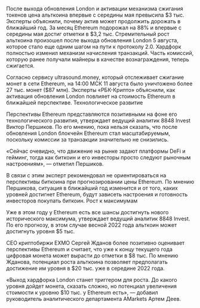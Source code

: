 После выхода обновления London и активации механизма сжигания токенов цена альткоина впервые с середины мая превысила $3 тыс. Эксперты объяснили, почему актив может продолжить дорожать в ближайший год.
За месяц Ethereum подорожал на 88% и впервые с середины мая достиг отметки в $3,2 тыс. Стремительный рост альткоина произошел после выхода обновления London 5 августа, которое стало еще одним шагом на пути к протоколу 2.0. Хардфорк полностью изменил механизм начисления транзакций. Часть комиссий, которую ранее получали майнеры в качестве вознаграждения, теперь сжигается.

Согласно сервису ultrasound.money, который отслеживает сжигание монет в сети Ethereum, на 14:00 МСК 11 августа было уничтожено более 27 тыс. монет ($87 млн). Эксперты «РБК-Крипто» объяснили, как активация обновления London повлияет на стоимость Ethereum в ближайшей перспективе.
Технологическое развитие

Перспективы Ethereum представляются позитивными на фоне его технологического развития, утверждает ведущий аналитик 8848 Invest Виктор Першиков. По его мнению, пока нельзя сказать, что после обновления London блокчейн Ethereum стал масштабируемым, поскольку комиссии за транзакции значительно не снизились.

«Сейчас очевидно, что движение на рынке задают платформы DeFi и гейминг, тогда как биткоин и его инвесторы просто следуют рыночным настроениям», — отметил Першиков.

В связи с этим эксперт рекомендовал не ориентироваться на перспективы биткоина при прогнозировании цены Ethereum. По мнению Першикова, ситуация в ближайший год изменится и от того, каких уровней достигнет Ethereum, будут зависеть настроения и готовность инвесторов покупать биткоин.
Рост к максимумам

Уже в этом году у Ethereum есть все шансы достигнуть нового исторического максимума, утверждает ведущий аналитик 8848 Invest. По его прогнозу, в этом случае весной 2022 года альткоин может достигнуть уровня $5 тыс.

CEO криптобиржи EXMO Сергей Жданов более позитивно оценивает перспективы Ethereum и считает, что уже к концу текущего года цифровая монета может вырасти до отметки в $8 тыс. По мнению Жданова, потенциал роста альткоина позволяет предполагать достижение им уровня в $20 тыс. уже в середине 2022 года.

«Выход хардфорка London станет триггером для роста. До какого уровня дойдет монета, сказать сложно, но потенциал увеличения стоимости к уровню $10 тыс. у Ethereum есть», — добавил руководитель аналитического департамента AMarkets Артем Деев.

